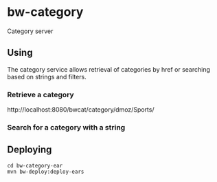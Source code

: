 # bw-category
Category server

## Using
The category service allows retrieval of categories by href or 
searching based on strings and filters.

### Retrieve a category

http://localhost:8080/bwcat/category/dmoz/Sports/

### Search for a category with a string

## Deploying
```
cd bw-category-ear
mvn bw-deploy:deploy-ears
```
